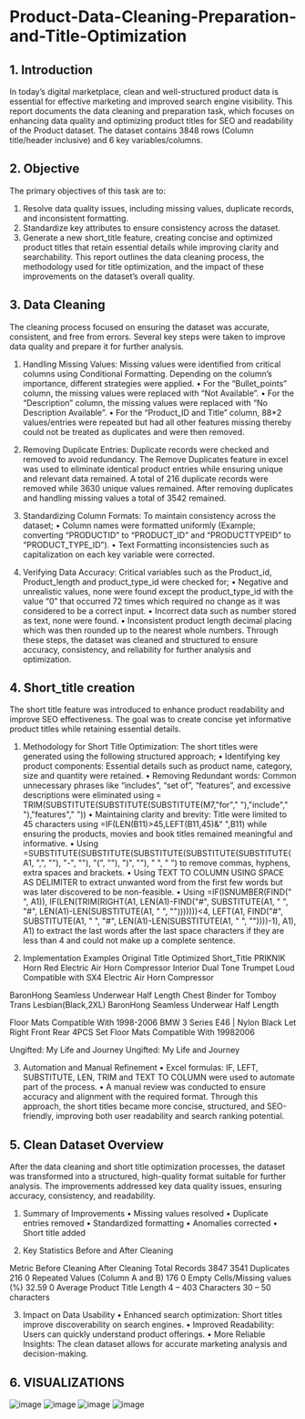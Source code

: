 # Product-Data-Cleaning-Preparation-and-Title-Optimization
## 1. Introduction
In today’s digital marketplace, clean and well-structured product data is essential for effective marketing and improved search engine visibility. This report documents the data cleaning and preparation task, which focuses on enhancing data quality and optimizing product titles for SEO and readability of the Product dataset. The dataset contains 3848 rows (Column title/header inclusive) and 6 key variables/columns.

## 2. Objective
The primary objectives of this task are to:
1.	Resolve data quality issues, including missing values, duplicate records, and inconsistent formatting. 
2.	Standardize key attributes to ensure consistency across the dataset.
3.	Generate a new short_title feature, creating concise and optimized product titles that retain essential details while improving clarity and searchability. 
This report outlines the data cleaning process, the methodology used for title optimization, and the impact of these improvements on the dataset’s overall quality.

## 3. Data Cleaning
The cleaning process focused on ensuring the dataset was accurate, consistent, and free from errors. Several key steps were taken to improve data quality and prepare it for further analysis. 
1.	Handling Missing Values: Missing values were identified from critical columns using Conditional Formatting. Depending on the column’s importance, different strategies were applied. 
•	For the “Bullet_points” column, the missing values were replaced with “Not Available”.
•	For the “Description” column, the missing values were replaced with “No Description Available”.
•	For the “Product_ID and Title” column, 88*2 values/entries were repeated but had all other features missing thereby could not be treated as duplicates and were then removed. 

2.	Removing Duplicate Entries: Duplicate records were checked and removed to avoid redundancy. The Remove Duplicates feature in excel was used to eliminate identical product entries while ensuring unique and relevant data remained. A total of 216 duplicate records were removed while 3630 unique values remained. After removing duplicates and handling missing values a total of 3542 remained.

3.	Standardizing Column Formats: To maintain consistency across the dataset;
•	Column names were formatted uniformly (Example; converting “PRODUCTID” to “PRODUCT_ID” and “PRODUCTTYPEID” to “PRODUCT_TYPE_ID”).
•	Text Formatting inconsistencies such as capitalization on each key variable were corrected. 

4.	Verifying Data Accuracy: Critical variables such as the Product_id, Product_length and product_type_id were checked for;
•	Negative and unrealistic values, none were found except the product_type_id with the value “0” that occurred 72 times which required no change as it was considered to be a correct input.
•	Incorrect data such as number stored as text, none were found.
•	Inconsistent product length decimal placing which was then rounded up to the nearest whole numbers.
Through these steps, the dataset was cleaned and structured to ensure accuracy, consistency, and reliability for further analysis and optimization.

## 4. Short_title creation
The short title feature was introduced to enhance product readability and improve SEO effectiveness. The goal was to create concise yet informative product titles while retaining essential details. 
1.	Methodology for Short Title Optimization: The short titles were generated using the following structured approach;
•	Identifying key product components: Essential details such as product name, category, size and quantity were retained.
•	Removing Redundant words: Common unnecessary phrases like “includes”, “set of”, “features”, and excessive descriptions were eliminated using = TRIM(SUBSTITUTE(SUBSTITUTE(SUBSTITUTE(M7,"for"," "),"include"," "),"features"," "))
•	Maintaining clarity and brevity: Title were limited to 45 characters using =IF(LEN(B11)>45,LEFT(B11,45)&" ",B11) while ensuring the products, movies and book titles remained meaningful and informative.
•	Using =SUBSTITUTE(SUBSTITUTE(SUBSTITUTE(SUBSTITUTE(SUBSTITUTE(A1, ",", ""), "-", ""), "(", ""), ")", ""), "  ", " ") to remove commas, hyphens, extra spaces and brackets.
•	Using TEXT TO COLUMN USING SPACE AS DELIMITER to extract unwanted word from the first few words but was later discovered to be non-feasible.
•	Using =IF(ISNUMBER(FIND(" ", A1)), IF(LEN(TRIM(RIGHT(A1, LEN(A1)-FIND("#", SUBSTITUTE(A1, " ", "#", LEN(A1)-LEN(SUBSTITUTE(A1, " ", "")))))))<4, LEFT(A1, FIND("#", SUBSTITUTE(A1, " ", "#", LEN(A1)-LEN(SUBSTITUTE(A1, " ", ""))))-1), A1), A1) to extract the last words after the last space characters if they are less than 4 and could not make up a complete sentence.

2.	Implementation Examples
Original Title                                                                                             	Optimized Short_Title
PRIKNIK Horn Red Electric Air Horn Compressor Interior Dual Tone Trumpet Loud Compatible with SX4      	Electric Air Horn Compressor

BaronHong Seamless Underwear Half Length Chest Binder for Tomboy Trans Lesbian(Black,2XL)         	    BaronHong Seamless Underwear Half Length

Floor Mats Compatible With 1998-2006 BMW 3 Series E46 | Nylon Black Let Right Front Rear 4PCS Set     	Floor Mats Compatible With 19982006 

Ungifted: My Life and Journey                                                                              	Ungifted: My Life and Journey


3.	Automation and Manual Refinement
•	Excel formulas: IF, LEFT, SUBSTITUTE, LEN, TRIM and TEXT TO COLUMN were used to automate part of the process.
•	A manual review was conducted to ensure accuracy and alignment with the required format.
Through this approach, the short titles became more concise, structured, and SEO-friendly, improving both user readability and search ranking potential.  

## 5. Clean Dataset Overview
After the data cleaning and short title optimization processes, the dataset was transformed into a structured, high-quality format suitable for further analysis. The improvements addressed key data quality issues, ensuring accuracy, consistency, and readability. 
1.	Summary of Improvements
•	Missing values resolved
•	Duplicate entries removed
•	Standardized formatting
•	Anomalies corrected 
•	Short title added

2.	Key Statistics Before and After Cleaning

Metric                           	Before Cleaning       	After Cleaning
Total Records                     	3847               	3541
Duplicates                        	216                 	0
Repeated Values (Column A and B)   	176                 	0
Empty Cells/Missing values (%)    	32.59               	0
Average Product Title Length	4 – 403 Characters    	30 – 50 characters


3.	Impact on Data Usability
•	Enhanced search optimization: Short titles improve discoverability on search engines.
•	Improved Readability: Users can quickly understand product offerings.
•	More Reliable Insights: The clean dataset allows for accurate marketing analysis and decision-making.







## 6. VISUALIZATIONS
![image](https://github.com/user-attachments/assets/2375e277-d050-4f31-9794-59102f5269eb)
![image](https://github.com/user-attachments/assets/b1319e1b-2b71-479b-b2b7-d78251edc319)
![image](https://github.com/user-attachments/assets/fc3e2fa9-e903-4122-8139-e30086e32872)
![image](https://github.com/user-attachments/assets/e786411d-4c1f-4c65-a9a4-85e4ed261002)




 








 

 










